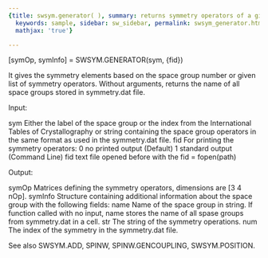 ```yaml
---
{title: swsym.generator( ), summary: returns symmetry operators of a given space group,
  keywords: sample, sidebar: sw_sidebar, permalink: swsym_generator.html, folder: swsym,
  mathjax: 'true'}

---
```

 
[symOp, symInfo] = SWSYM.GENERATOR(sym, {fid})
 
It gives the symmetry elements based on the space group number or given
list of symmetry operators. Without arguments, returns the name of all
space groups stored in symmetry.dat file.
 
Input:
 
sym           Either the label of the space group or the index from
              the International Tables of Crystallography or string
              containing the space group operators in the same format as
              used in the symmetry.dat file.
fid           For printing the symmetry operators:
                  0   no printed output (Default)
                  1   standard output (Command Line)
                  fid text file opened before with the fid = fopen(path)
 
Output:
 
symOp         Matrices defining the symmetry operators, dimensions are 
              [3 4 nOp].
symInfo       Structure containing additional information about the space 
              group with the following fields:
  name            Name of the space group in string. If function called
                  with no input, name stores the name of all spase groups
                  from symmetry.dat in a cell.
  str             The string of the symmetry operations.
  num             The index of the symmetry in the symmetry.dat file.
 
See also SWSYM.ADD, SPINW, SPINW.GENCOUPLING, SWSYM.POSITION.
 

